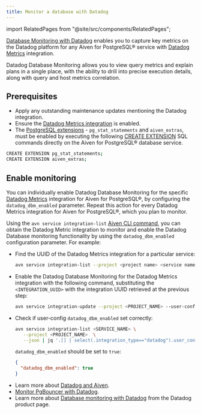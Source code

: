 ```yaml
---
title: Monitor a database with Datadog
---
```


import RelatedPages from "@site/src/components/RelatedPages";

[Database Monitoring with Datadog](https://www.datadoghq.com/product/database-monitoring/) enables you to capture key metrics on the Datadog platform for any Aiven for PostgreSQL® service with [Datadog Metrics](/docs/integrations/datadog/datadog-metrics) integration.

Datadog Database Monitoring allows you to view query metrics and explain
plans in a single place, with the ability to drill into precise
execution details, along with query and host metrics correlation.

## Prerequisites

-   Apply any outstanding maintenance updates mentioning the Datadog
    integration.
-   Ensure the
    [Datadog Metrics integration](/docs/integrations/datadog/datadog-metrics) is enabled.
-   The
    [PostgreSQL extensions](/docs/products/postgresql/reference/list-of-extensions) - `pg_stat_statements` and `aiven_extras`, must be
    enabled by executing the following [CREATE
    EXTENSION](https://www.postgresql.org/docs/current/sql-createextension.html)
    SQL commands directly on the Aiven for PostgreSQL® database service.

```bash
CREATE EXTENSION pg_stat_statements;
CREATE EXTENSION aiven_extras;
```

## Enable monitoring

You can individually enable Datadog Database Monitoring for the specific
[Datadog Metrics](/docs/integrations/datadog/datadog-metrics) integration for Aiven for
PostgreSQL®, by configuring the
`datadog_dbm_enabled` parameter. Repeat this action for every Datadog
Metrics integration for Aiven for PostgreSQL®, which you plan to
monitor.

Using the `avn service integration-list`
[Aiven CLI command](/docs/tools/cli/service/integration#avn_service_integration_list),
you can obtain the Datadog Metric integration to
monitor and enable the Datadog Database monitoring functionality by
using the `datadog_dbm_enabled` configuration parameter. For example:

-   Find the UUID of the Datadog Metrics integration for a particular
    service:

    ```bash
    avn service integration-list --project <project name> <service name>
    ```

-   Enable the Datadog Database Monitoring for the Datadog Metrics
    integration with the following command, substituting the
    `<INTEGRATION_UUID>` with the integration UUID retrieved at the
    previous step:

    ```bash
    avn service integration-update --project <PROJECT_NAME> --user-config '{"datadog_dbm_enabled": true}' <INTEGRATION_UUID>
    ```

-   Check if user-config `datadog_dbm_enabled` set correctly:

    ```bash
    avn service integration-list <SERVICE_NAME> \
       --project <PROJECT_NAME>  \
       --json | jq '.[] | select(.integration_type=="datadog").user_config'
    ```

    `datadog_dbm_enabled` should be set to `true`:

    ```json
    {
      "datadog_dbm_enabled": true
    }
    ```

<RelatedPages/>

- Learn more about [Datadog and Aiven](/docs/integrations/datadog).
- [Monitor PgBouncer with Datadog](/docs/products/postgresql/howto/monitor-pgbouncer-with-datadog).
- Learn more about
  [Database monitoring with Datadog](https://www.datadoghq.com/product/database-monitoring/)
  from the Datadog product page.
